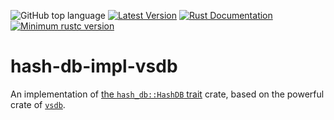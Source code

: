 ![GitHub top language](https://img.shields.io/github/languages/top/rust-util-collections/VSDB)
[![Latest Version](https://img.shields.io/crates/v/hash-db-impl-vsdb.svg)](https://crates.io/crates/hash-db-impl-vsdb)
[![Rust Documentation](https://img.shields.io/badge/api-rustdoc-blue.svg)](https://docs.rs/hash-db-impl-vsdb)
[![Minimum rustc version](https://img.shields.io/badge/rustc-1.65+-lightgray.svg)](https://github.com/rust-random/rand#rust-version-requirements)

# hash-db-impl-vsdb

An implementation of [the `hash_db::HashDB` trait](https://crates.io/crates/hash-db) crate, based on the powerful crate of [`vsdb`](https://crates.io/crates/vsdb).
